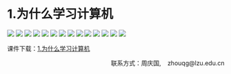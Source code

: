 # 1.为什么学习计算机

![](/assets/p10.png)
![](/assets/p11.png)
![](/assets/p12.png)
![](/assets/p13.png)
![](/assets/p14.png)
![](/assets/p15.png)
![](/assets/p16.png)
![](/assets/p17.png)
![](/assets/p18.png)
![](/assets/p19.png)
![](/assets/p20.png)
![](/assets/p21.png)
![](/assets/p22.png)
![](/assets/p23.png)

课件下载：[1.为什么学习计算机](https://github.com/kinggolzu/Introduction-to-Computer/blob/master/courseware/1.为什么学习计算机.pptx?raw=true)  
<p style="text-align: right;">联系方式：周庆国,<img src="/assets/biaozhi.png" style="width: 15px;height: 15px;">zhouqg@lzu.edu.cn<p>

